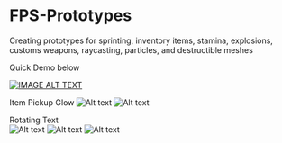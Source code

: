 # FPS-Prototypes
Creating prototypes for sprinting, inventory items, stamina, explosions, customs weapons, raycasting, particles, and destructible meshes

Quick Demo below

[![IMAGE ALT TEXT](http://img.youtube.com/vi/bsrjvYlIGdE&feature/0.jpg)](http://www.youtube.com/watch?v=bsrjvYlIGdE&feature "Video Title")

Item Pickup Glow
![Alt text](https://raw.githubusercontent.com/carlso70/FPS-Prototypes/master/ScreenShot00012.png "Glow Example")
![Alt text](https://raw.githubusercontent.com/carlso70/FPS-Prototypes/master/ScreenShot00011.png "")

Rotating Text  
![Alt text](https://raw.githubusercontent.com/carlso70/FPS-Prototypes/master/ScreenShot00013.png "")
![Alt text](https://raw.githubusercontent.com/carlso70/FPS-Prototypes/master/ScreenShot00014.png "")
![Alt text](https://raw.githubusercontent.com/carlso70/FPS-Prototypes/master/ScreenShot00015.png "")
